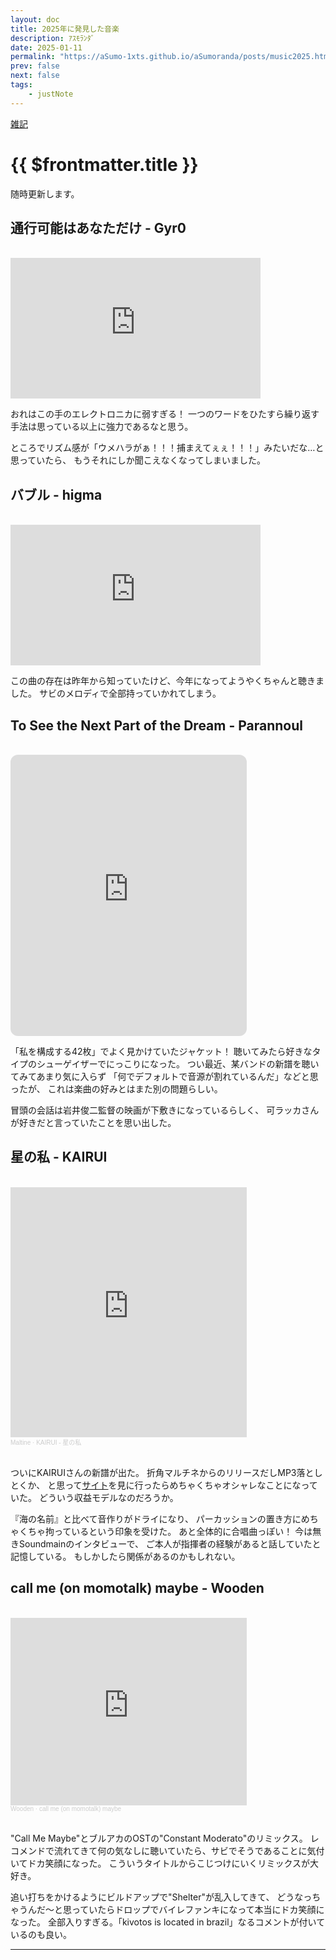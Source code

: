 ```yaml
---
layout: doc
title: 2025年に発見した音楽
description: ｱｽﾓﾗﾝﾀﾞ
date: 2025-01-11
permalink: "https://aSumo-1xts.github.io/aSumoranda/posts/music2025.html"
prev: false
next: false
tags: 
    - justNote
---
```


[雑記](../tags/justnote.md)

# {{ $frontmatter.title }}

随時更新します。

## 通行可能はあなただけ - Gyr0

<br/>
<iframe width="400" height="225" src="https://www.youtube.com/embed/-uxkVIJbKKM" title="通行可能はあなただけ / ナースロボ_タイプT" frameborder="0" allow="accelerometer; autoplay; clipboard-write; encrypted-media; gyroscope; picture-in-picture; web-share" referrerpolicy="strict-origin-when-cross-origin" allowfullscreen></iframe>
<br/>

おれはこの手のエレクトロニカに弱すぎる！
一つのワードをひたすら繰り返す手法は思っている以上に強力であるなと思う。

ところでリズム感が「ウメハラがぁ！！！捕まえてぇぇ！！！」みたいだな…と思っていたら、
もうそれにしか聞こえなくなってしまいました。

## バブル - higma

<br/>
<iframe width="400" height="225" src="https://www.youtube.com/embed/Gd4eR3jYCdc" title="higma -  バブル feat.初音ミク、ナースロボ＿タイプT" frameborder="0" allow="accelerometer; autoplay; clipboard-write; encrypted-media; gyroscope; picture-in-picture; web-share" referrerpolicy="strict-origin-when-cross-origin" allowfullscreen></iframe>
<br/>

この曲の存在は昨年から知っていたけど、今年になってようやくちゃんと聴きました。
サビのメロディで全部持っていかれてしまう。

## To See the Next Part of the Dream - Parannoul

<br/>
<iframe height="450" width="75%" title="Media player" src="https://embed.music.apple.com/us/album/to-see-the-next-part-of-the-dream/1563369236?itscg=30200&amp;itsct=music_box_player&amp;ls=1&amp;app=music&amp;mttnsubad=1563369236&amp;theme=light" id="embedPlayer" style="border:0;border-radius:12px;width:75%;height:450px;max-width:660px" sandbox="allow-forms allow-popups allow-same-origin allow-scripts allow-top-navigation-by-user-activation" allow="autoplay *; encrypted-media *; clipboard-write"></iframe>
<br/>

「私を構成する42枚」でよく見かけていたジャケット！
聴いてみたら好きなタイプのシューゲイザーでにっこりになった。
つい最近、某バンドの新譜を聴いてみてあまり気に入らず
「何でデフォルトで音源が割れているんだ」などと思ったが、
これは楽曲の好みとはまた別の問題らしい。

冒頭の会話は岩井俊二監督の映画が下敷きになっているらしく、
可ラッカさんが好きだと言っていたことを思い出した。

## 星の私 - KAIRUI

<br/>
<iframe width="75%" height="400" scrolling="no" frameborder="no" allow="autoplay" src="https://w.soundcloud.com/player/?url=https%3A//api.soundcloud.com/playlists/1955503235&color=%23ff5500&auto_play=false&hide_related=false&show_comments=true&show_user=true&show_reposts=false&show_teaser=true&visual=true"></iframe><div style="font-size: 10px; color: #cccccc;line-break: anywhere;word-break: normal;overflow: hidden;white-space: nowrap;text-overflow: ellipsis; font-family: Interstate,Lucida Grande,Lucida Sans Unicode,Lucida Sans,Garuda,Verdana,Tahoma,sans-serif;font-weight: 100;"><a href="https://soundcloud.com/maltine-record" title="Maltine" target="_blank" style="color: #cccccc; text-decoration: none;">Maltine</a> · <a href="https://soundcloud.com/maltine-record/sets/maru194" title="KAIRUI - 星の私" target="_blank" style="color: #cccccc; text-decoration: none;">KAIRUI - 星の私</a></div>
<br/>

ついにKAIRUIさんの新譜が出た。
折角マルチネからのリリースだしMP3落としとくか、
と思って[サイト](https://maru194.biz/)を見に行ったらめちゃくちゃオシャレなことになっていた。
どういう収益モデルなのだろうか。

『海の名前』と比べて音作りがドライになり、
パーカッションの置き方にめちゃくちゃ拘っているという印象を受けた。
あと全体的に合唱曲っぽい！
今は無きSoundmainのインタビューで、
ご本人が指揮者の経験があると話していたと記憶している。
もしかしたら関係があるのかもしれない。

## call me (on momotalk) maybe - Wooden

<br/>
<iframe width="75%" height="300" scrolling="no" frameborder="no" allow="autoplay" src="https://w.soundcloud.com/player/?url=https%3A//api.soundcloud.com/tracks/1894499679&color=%23ff5500&auto_play=false&hide_related=false&show_comments=true&show_user=true&show_reposts=false&show_teaser=true&visual=true"></iframe><div style="font-size: 10px; color: #cccccc;line-break: anywhere;word-break: normal;overflow: hidden;white-space: nowrap;text-overflow: ellipsis; font-family: Interstate,Lucida Grande,Lucida Sans Unicode,Lucida Sans,Garuda,Verdana,Tahoma,sans-serif;font-weight: 100;"><a href="https://soundcloud.com/woodenwasreal3489" title="Wooden" target="_blank" style="color: #cccccc; text-decoration: none;">Wooden</a> · <a href="https://soundcloud.com/woodenwasreal3489/tr02-call-me-on-momotalk-maybe-441khz" title="call me (on momotalk) maybe" target="_blank" style="color: #cccccc; text-decoration: none;">call me (on momotalk) maybe</a></div>
<br/>

"Call Me Maybe"とブルアカのOSTの"Constant Moderato"のリミックス。
レコメンドで流れてきて何の気なしに聴いていたら、サビでそうであることに気付いてドカ笑顔になった。
こういうタイトルからこじつけにいくリミックスが大好き。

追い打ちをかけるようにビルドアップで"Shelter"が乱入してきて、
どうなっちゃうんだ～と思っていたらドロップでバイレファンキになって本当にドカ笑顔になった。
全部入りすぎる。「kivotos is located in brazil」なるコメントが付いているのも良い。

---